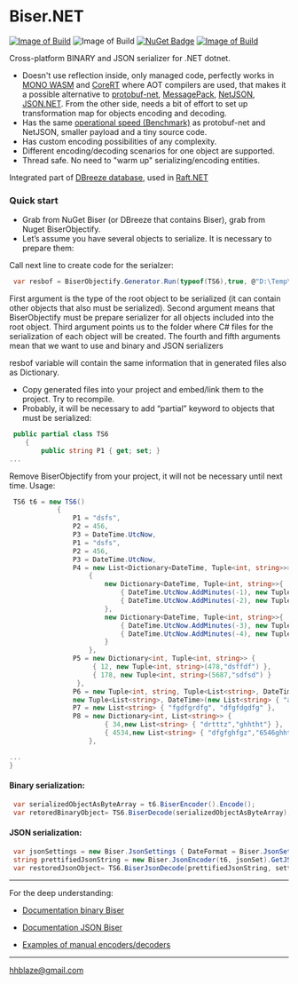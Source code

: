 # Biser.NET
[![Image of Build](https://img.shields.io/badge/License-BSD%203,%20FOSS-FC0574.svg)](https://github.com/hhblaze/Biser/blob/master/LICENSE)
![Image of Build](https://img.shields.io/badge/Roadmap-completed-33CC33.svg)
[![NuGet Badge](https://buildstats.info/nuget/Biser)](https://www.nuget.org/packages/Biser/)
[![Image of Build](https://img.shields.io/badge/Powered%20by-tiesky.com-1883F5.svg)](http://tiesky.com)

Cross-platform BINARY and JSON serializer for .NET dotnet.

- Doesn't use reflection inside, only managed code, perfectly works in [MONO WASM](https://github.com/aspnet/Blazor) and [CoreRT](https://github.com/dotnet/corert) where AOT compilers are used,
that makes it a possible alternative to [protobuf-net](https://github.com/mgravell/protobuf-net), [MessagePack](https://github.com/neuecc/MessagePack-CSharp),  [NetJSON](https://github.com/rpgmaker/NetJSON), [JSON.NET](https://www.newtonsoft.com/json).
From the other side, needs a bit of effort to set up transformation map for objects encoding and decoding.
- Has the same [operational speed (Benchmark)](https://github.com/hhblaze/Biser/blob/master/Benchmark/Program.cs) as protobuf-net and NetJSON, smaller payload and a tiny source code.
- Has custom encoding possibilities of any complexity.
- Different encoding/decoding scenarios for one object are supported.
- Thread safe. No need to "warm up" serializing/encoding entities.


Integrated part of [DBreeze database](https://github.com/hhblaze/DBreeze), used in [Raft.NET](https://github.com/hhblaze/Raft.Net)

### Quick start

- Grab from NuGet Biser (or DBreeze that contains Biser), grab from Nuget BiserObjectify.
- Let’s assume you have several objects to serialize. It is necessary to prepare them: 

Call next line to create code for the serialzer:
```C#
 var resbof = BiserObjectify.Generator.Run(typeof(TS6),true, @"D:\Temp\1\", forBiserBinary: true, forBiserJson: true);
```

First argument is the type of the root object to be serialized (it can contain other objects that also must be serialized).
Second argument means that BiserObjectify must be prepare serializer for all objects included into the root object.
Third argument points us to the folder where C# files for the serialization of each object will be created.
The fourth and fifth arguments mean that we want to use and binary and JSON serializers

resbof variable will contain the same information that in generated files also as Dictionary.

- Copy generated files into your project and embed/link them to the project. Try to recompile. 
- Probably, it will be necessary to add “partial” keyword to objects that must be serialized:

```C#
 public partial class TS6
    {
        public string P1 { get; set; }
...
```

Remove BiserObjectify from your project, it will not be necessary until next time.
Usage:
```C#
 TS6 t6 = new TS6()
            {
                P1 = "dsfs",
                P2 = 456,
                P3 = DateTime.UtcNow,
                P1 = "dsfs",
                P2 = 456,
                P3 = DateTime.UtcNow,
                P4 = new List<Dictionary<DateTime, Tuple<int, string>>>
                    {
                        new Dictionary<DateTime, Tuple<int, string>>{
                            { DateTime.UtcNow.AddMinutes(-1), new Tuple<int, string>(12,"testvar") },
                            { DateTime.UtcNow.AddMinutes(-2), new Tuple<int, string>(125,"testvar123") }
                        },
                        new Dictionary<DateTime, Tuple<int, string>>{
                            { DateTime.UtcNow.AddMinutes(-3), new Tuple<int, string>(17,"dsfsdtestvar") },
                            { DateTime.UtcNow.AddMinutes(-4), new Tuple<int, string>(15625,"sdfsdtestvar") }
                        }
                    },
                P5 = new Dictionary<int, Tuple<int, string>> {
                     { 12, new Tuple<int, string>(478,"dsffdf") },
                     { 178, new Tuple<int, string>(5687,"sdfsd") }
                 },
                P6 = new Tuple<int, string, Tuple<List<string>, DateTime>>(445, "dsfdfgfgfg", 
                new Tuple<List<string>, DateTime>(new List<string> { "a1", "a2" }, DateTime.Now.AddDays(58))),
                P7 = new List<string> { "fgdfgrdfg", "dfgfdgdfg" },
                P8 = new Dictionary<int, List<string>> {
                        { 34,new List<string> { "drtttz","ghhtht"} },
                        { 4534,new List<string> { "dfgfghfgz","6546ghhtht"} }
                    },

...
}

```


#### Binary serialization:
```C#
 var serializedObjectAsByteArray = t6.BiserEncoder().Encode();
 var retoredBinaryObject= TS6.BiserDecode(serializedObjectAsByteArray);
```

#### JSON serialization:
```C#
 var jsonSettings = new Biser.JsonSettings { DateFormat = Biser.JsonSettings.DateTimeStyle.ISO };
 string prettifiedJsonString = new Biser.JsonEncoder(t6, jsonSet).GetJSON(Biser.JsonSettings.JsonStringStyle.Prettify);
 var restoredJsonObject= TS6.BiserJsonDecode(prettifiedJsonString, settings: jsonSettings);
```

-------------
For the deep understanding:

- [Documentation binary Biser](https://docs.google.com/document/d/e/2PACX-1vQa3C506Esw3Fkroj4OA5erGOHEZpAtnXcQQ90R0w1wnFqO_16CH0dUfBJZt_ppB15ykoZWI9eR8KcG/pub)
- [Documentation JSON Biser](https://docs.google.com/document/d/e/2PACX-1vQa3C506Esw3Fkroj4OA5erGOHEZpAtnXcQQ90R0w1wnFqO_16CH0dUfBJZt_ppB15ykoZWI9eR8KcG/pub#id.yqadcf2f2moz)

- [Examples of manual encoders/decoders](https://github.com/hhblaze/Biser/blob/master/BiserTest_Net)
-------------

hhblaze@gmail.com
